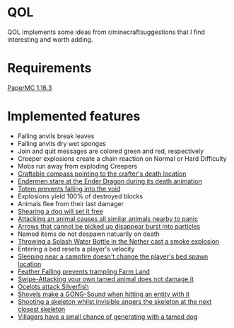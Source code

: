 # QOL
QOL implements some ideas from r/minecraftsuggestions that I find interesting and worth adding.

# Requirements
[PaperMC 1.16.3](https://papermc.io/)

# Implemented features
- Falling anvils break leaves
- Falling anvils dry wet sponges
- Join and quit messages are colored green and red, respectively
- Creeper explosions create a chain reaction on Normal or Hard Difficulty
- Mobs run away from exploding Creepers
- [Craftable compass pointing to the crafter's death location](https://www.reddit.com/r/minecraftsuggestions/comments/97qpbj/crafting_a_totem_with_a_compass_makes_it_point_to/)
- [Endermen stare at the Ender Dragon during its death animation](https://www.reddit.com/r/minecraftsuggestions/comments/6dmcpw/when_the_enderdragon_has_no_health_leftas_its/)
- [Totem prevents falling into the void](https://www.reddit.com/r/minecraftsuggestions/comments/815oon/if_you_fall_into_the_void_with_a_totem_in_your/)
- Explosions yield 100% of destroyed blocks
- Animals flee from their last damager
- [Shearing a dog will set it free](https://www.reddit.com/r/minecraftsuggestions/comments/58bqps/a_dog_can_be_let_go_by_shearing_off_its_collar/)
- [Attacking an animal causes all similar animals nearby to panic](https://www.reddit.com/r/minecraftsuggestions/comments/8v9haa/when_an_animal_gets_hurt_by_a_player_not_only_the/)
- [Arrows that cannot be picked up disappear burst into particles](https://www.reddit.com/r/minecraftsuggestions/comments/7x50vt/small_changes_to_the_infinity_enchantment/)
- Named items do not despawn natuarlly on death
- [Throwing a Splash Water Bottle in the Nether cast a smoke explosion](https://www.reddit.com/r/minecraftsuggestions/comments/hpq33e/water_acting_as_a_smoke_grenade_in_the_nether/)
- Entering a bed resets a player's velocity
- [Sleeping near a campfire doesn't change the player's bed spawn location](https://www.reddit.com/r/minecraftsuggestions/comments/hv6tk2/place_your_bed_near_a_campfire_and_say_no_to/)
- [Feather Falling prevents trampling Farm Land](https://www.reddit.com/r/minecraftsuggestions/comments/9drs9h/feather_falling_should_prevent_farmland_from/)
- [Swipe-Attacking your own tamed animal does not damage it](https://www.reddit.com/r/minecraftsuggestions/comments/4c0jyf/hey_mojang_can_you_please_make_it_so_that_the/)
- [Ocelots attack Silverfish](https://www.reddit.com/r/minecraftsuggestions/comments/5e25gg/cats_should_attack_silverfish/)
- [Shovels make a GONG-Sound when hitting an entity with it](https://www.reddit.com/r/minecraftsuggestions/comments/4no4l2/shovels_make_a_gong_sound_when_striking_a_player/)
- [Shooting a skeleton whilst invisible angers the skeleton at the next closest skeleton](https://www.reddit.com/r/minecraftsuggestions/comments/4y8dyb/shooting_a_skeleton_while_invisible_makes_him/)
- [Villagers have a small chance of generating with a tamed dog](https://www.reddit.com/r/minecraftsuggestions/comments/51wvce/villagers_should_rarely_spawn_with_tamed_wolves/)